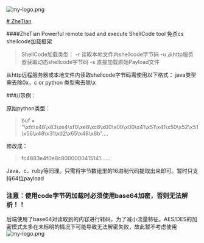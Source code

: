 ![my-logo.png](https://raw.githubusercontent.com/yqcs/ZheTian/master/images/logo.png "my-logo")



[# ZheTian](https://github.com/yqcs/ZheTian/)
 

####ZheTian Powerful remote load and execute ShellCode tool
免杀cs shellcode加载框架
>ShellCode加载类型：
-r 读取本地文件内shellcode字节码
-u 从http服务器获取动态shellcode字节码
-s 直接加载原始Payload文件

从http远程服务器或本地文件内读取shellcode字节码需使用以下格式： java类型需去除0x，c or python 类型需去除\x

###//示例：
 
  原始python类型： 
>buf = "\xfc\x48\x83\xe4\xf0\xe8\xc8\x00\x00\x00\x41\x51\x41\x50\x52\x51\x56\x48\x31\xd2\x65\x48\x8b"....
 
修改成：
>fc4883e4f0e8c8000000415141......
> 
Java、c、ruby等同理。只需将字节数组里的16进制代码提取出来即可。暂时只支持64位payload

### 注意：使用code字节码加载时必须使用base64加密，否则无法解析！！
后端使用了base64对读取到的内容进行转码，为了减小流量特征。AES/DES的加密模式太多在未标明的情况下可能导致无法解密失败，故此暂不考虑使用
![my-logo.png](https://raw.githubusercontent.com/yqcs/ZheTian/master/images/1.png "my-logo")
